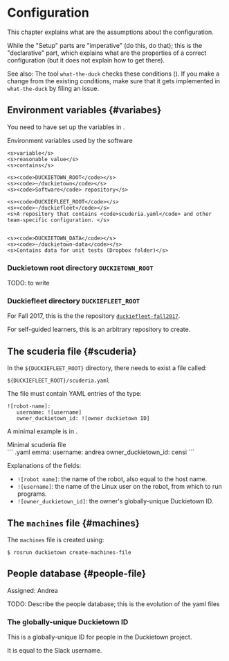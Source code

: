 # Configuration

This chapter explains what are the assumptions about the configuration.

While the "Setup" parts are "imperative" (do this, do that); this is the "declarative" part, which explains what are the properties of a correct configuration (but it does not explain how to get there).

See also: The tool `what-the-duck` checks these conditions ([](#what-the-duck)). If you make a change from the existing conditions, make sure that it gets implemented in `what-the-duck` by filing an issue.

## Environment variables {#variabes}

You need to have set up the variables in [](#tab:environment-variables).

<col3 figure-id="tab:environment-variables" class='labels-row1'>
    <figcaption>Environment variables used by the software</figcaption>

    <s>variable</s>
    <s>reasonable value</s>
    <s>contains</s>

    <s><code>DUCKIETOWN_ROOT</code></s>
    <s><code>~/duckietown</code></s>
    <s><code>Software</code> repository</s>

    <s><code>DUCKIEFLEET_ROOT</code></s>
    <s><code>~/duckiefleet</code></s>
    <s>A repository that contains <code>scuderia.yaml</code> and other
    team-specific configuration. </s>


    <s><code>DUCKIETOWN_DATA</code></s>
    <s><code>~/duckietown-data</code></s>
    <s>Contains data for unit tests (Dropbox folder)</s>
</col3>

<style>
#tab\:environment-variables {
    font-size: 80%;
}
#tab\:environment-variables td {
    text-align: left;
}
#tab\:environment-variables td:nth-child(3) {
    display: block;
    width: 20em;
}
</style>

### Duckietown root directory `DUCKIETOWN_ROOT`

TODO: to write

### Duckiefleet directory `DUCKIEFLEET_ROOT`

For Fall 2017, this is the the repository [`duckiefleet-fall2017`][duckiefleet-repo].

For self-guided learners, this is an arbitrary repository to create.

[duckiefleet-repo]: https://github.com/duckietown/duckiefleet-fall2017

## The scuderia file {#scuderia}

<!-- do not change the ID "scuderia", it's linked in the code -->

In the <code>&#36;{DUCKIEFLEET_ROOT}</code> directory,
there needs to exist a file called:

    ${DUCKIEFLEET_ROOT}/scuderia.yaml

The file must contain YAML entries of the type:

    ![robot-name]:
       username: ![username]
       owner_duckietown_id: ![owner duckietown ID]

A minimal example is in [](#code:scuderia-minimal).

<div figure-id="code:scuderia-minimal" markdown="1">
<figcaption>Minimal scuderia file</figcaption>
``` .yaml
emma:
  username: andrea
  owner_duckietown_id: censi
```
</div>

Explanations of the fields:

* `![robot name]`: the name of the robot, also equal to the host name.
* `![username]`: the name of the Linux user on the robot, from which to run programs.
* `![owner_duckietown_id]`: the owner's globally-unique Duckietown ID.

## The `machines` file {#machines}

<!-- do not change the ID "machines"; it's linked in the code -->

The `machines` file is created using:

    $ rosrun duckietown create-machines-file

## People database {#people-file}

Assigned: Andrea


TODO: Describe the people database; this is the evolution of the yaml files


### The globally-unique Duckietown ID

This is a globally-unique ID for people in the Duckietown project.

It is equal to the Slack username.
